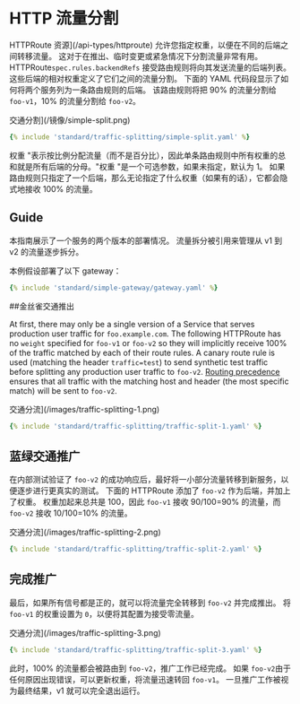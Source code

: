 <!-- TRANSLATED by md-translate -->
# HTTP 流量分割

HTTPRoute 资源](/api-types/httproute) 允许您指定权重，以便在不同的后端之间转移流量。 这对于在推出、临时变更或紧急情况下分割流量非常有用。 HTTPRoute`spec.rules.backendRefs` 接受路由规则将向其发送流量的后端列表。 这些后端的相对权重定义了它们之间的流量分割。 下面的 YAML 代码段显示了如何将两个服务列为一条路由规则的后端。 该路由规则将把 90% 的流量分割给 `foo-v1`，10% 的流量分割给 `foo-v2`。

交通分割](/镜像/simple-split.png)

```yaml
{% include 'standard/traffic-splitting/simple-split.yaml' %}
```

权重 "表示按比例分配流量（而不是百分比），因此单条路由规则中所有权重的总和就是所有后端的分母。"权重 "是一个可选参数，如果未指定，默认为 1。 如果路由规则只指定了一个后端，那么无论指定了什么权重（如果有的话），它都会隐式地接收 100% 的流量。

## Guide

本指南展示了一个服务的两个版本的部署情况。 流量拆分被引用来管理从 v1 到 v2 的流量逐步拆分。

本例假设部署了以下 gateway：

```yaml 
{% include 'standard/simple-gateway/gateway.yaml' %}
```

##金丝雀交通推出

At first, there may only be a single version of a Service that serves
production user traffic for `foo.example.com`. The following HTTPRoute has no
`weight` specified for `foo-v1`  or `foo-v2` so they will implicitly
receive 100% of the traffic matched by each of their route rules. A canary
route rule is used (matching the header `traffic=test`) to send synthetic test
traffic before splitting any production user traffic to `foo-v2`.
[Routing precedence](/reference/spec/#gateway.networking.k8s.io/v1beta1.HTTPRouteRule)
ensures that all traffic with the matching host and header 
(the most specific match) will be sent to `foo-v2`.

交通分流](/images/traffic-splitting-1.png)

```yaml
{% include 'standard/traffic-splitting/traffic-split-1.yaml' %}
```

## 蓝绿交通推广

在内部测试验证了 `foo-v2` 的成功响应后，最好将一小部分流量转移到新服务，以便逐步进行更真实的测试。 下面的 HTTPRoute 添加了 `foo-v2` 作为后端，并加上了权重。 权重加起来总共是 100，因此 `foo-v1` 接收 90/100=90% 的流量，而 `foo-v2` 接收 10/100=10% 的流量。

交通分流](/images/traffic-splitting-2.png)

```yaml
{% include 'standard/traffic-splitting/traffic-split-2.yaml' %}
```

## 完成推广

最后，如果所有信号都是正的，就可以将流量完全转移到 `foo-v2` 并完成推出。 将 `foo-v1` 的权重设置为 `0`，以便将其配置为接受零流量。

交通分流](/images/traffic-splitting-3.png)

```yaml
{% include 'standard/traffic-splitting/traffic-split-3.yaml' %}
```

此时，100% 的流量都会被路由到 `foo-v2`，推广工作已经完成。 如果 `foo-v2`由于任何原因出现错误，可以更新权重，将流量迅速转回 `foo-v1`。 一旦推广工作被视为最终结果，v1 就可以完全退出运行。